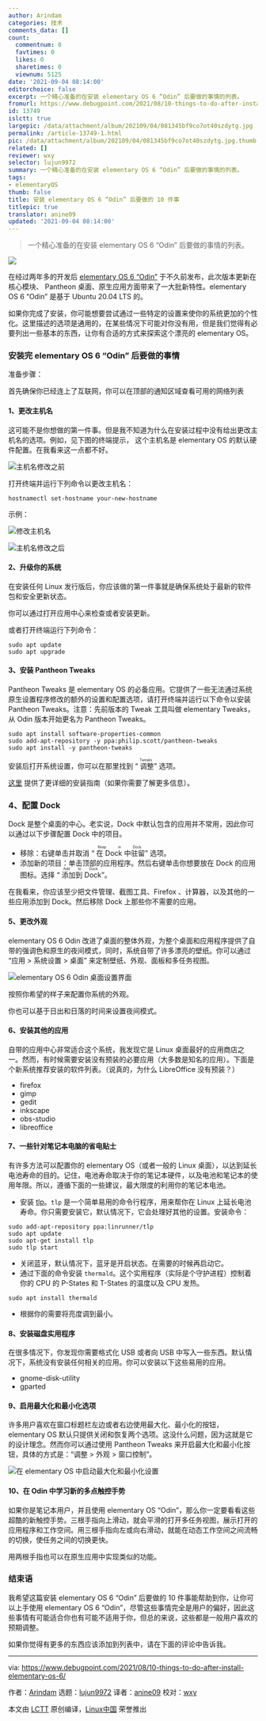 ```yaml
---
author: Arindam
categories: 技术
comments_data: []
count:
  commentnum: 0
  favtimes: 0
  likes: 0
  sharetimes: 0
  viewnum: 5125
date: '2021-09-04 08:14:00'
editorchoice: false
excerpt: 一个精心准备的在安装 elementary OS 6 “Odin” 后要做的事情的列表。
fromurl: https://www.debugpoint.com/2021/08/10-things-to-do-after-install-elementary-os-6/
id: 13749
islctt: true
largepic: /data/attachment/album/202109/04/081345bf9co7ot40szdytg.jpg
permalink: /article-13749-1.html
pic: /data/attachment/album/202109/04/081345bf9co7ot40szdytg.jpg.thumb.jpg
related: []
reviewer: wxy
selector: lujun9972
summary: 一个精心准备的在安装 elementary OS 6 “Odin” 后要做的事情的列表。
tags:
- elementaryOS
thumb: false
title: 安装 elementary OS 6 “Odin” 后要做的 10 件事
titlepic: true
translator: anine09
updated: '2021-09-04 08:14:00'
---
```



> 
> 一个精心准备的在安装 elementary OS 6 “Odin” 后要做的事情的列表。
> 
> 
> 


![](/data/attachment/album/202109/04/081345bf9co7ot40szdytg.jpg)


在经过两年多的开发后 [elementary OS 6 “Odin”](https://www.debugpoint.com/2021/08/elementary-os-6/) 于不久前发布，此次版本更新在核心模块、 Pantheon 桌面、原生应用方面带来了一大批新特性。elementary OS 6 “Odin” 是基于 Ubuntu 20.04 LTS 的。


如果你完成了安装，你可能想要尝试通过一些特定的设置来使你的系统更加的个性化。这里描述的选项是通用的，在某些情况下可能对你没有用，但是我们觉得有必要列出一些基本的东西，让你有合适的方式来探索这个漂亮的 elementary OS。


### 安装完 elementary OS 6 “Odin” 后要做的事情


准备步骤：


首先确保你已经连上了互联网，你可以在顶部的通知区域查看可用的网络列表


#### 1、更改主机名


这可能不是你想做的第一件事。但是我不知道为什么在安装过程中没有给出更改主机名的选项。例如，见下图的终端提示， 这个主机名是 elementary OS 的默认硬件配置。在我看来这一点都不好。


![主机名修改之前](/data/attachment/album/202109/04/081435psp2q2wzw2gw2gwz.jpg)


打开终端并运行下列命令以更改主机名：



```
hostnamectl set-hostname your-new-hostname

```

示例：


![修改主机名](/data/attachment/album/202109/04/081436uyaypxz5p95i3y34.jpg)


![主机名修改之后](/data/attachment/album/202109/04/081436xv7fv5o8kkqrfyrr.jpg)


#### 2、升级你的系统


在安装任何 Linux 发行版后，你应该做的第一件事就是确保系统处于最新的软件包和安全更新状态。


你可以通过打开应用中心来检查或者安装更新。


或者打开终端运行下列命令：



```
sudo apt update
sudo apt upgrade

```

#### 3、安装 Pantheon Tweaks


Pantheon Tweaks 是 elementary OS 的必备应用。它提供了一些无法通过系统原生设置程序修改的额外的设置和配置选项，请打开终端并运行以下命令以安装 Pantheon Tweaks。注意：先前版本的 Tweak 工具叫做 elementary Tweaks，从 Odin 版本开始更名为 Pantheon Tweaks。



```
sudo apt install software-properties-common
sudo add-apt-repository -y ppa:philip.scott/pantheon-tweaks
sudo apt install -y pantheon-tweaks

```

安装后打开系统设置，你可以在那里找到 “<ruby> 调整 <rt>  Tweaks </rt></ruby>” 选项。


[这里](https://www.debugpoint.com/2021/07/elementary-tweaks-install/) 提供了更详细的安装指南（如果你需要了解更多信息）。


### 4、配置 Dock


Dock 是整个桌面的中心。老实说，Dock 中默认包含的应用并不常用，因此你可以通过以下步骤配置 Dock 中的项目。


* 移除：右键单击并取消 “<ruby> 在 Dock 中驻留 <rt>  Keep in Dock </rt></ruby>” 选项。
* 添加新的项目：单击顶部的应用程序。然后右键单击你想要放在 Dock 的应用图标。选择 “<ruby> 添加到 Dock <rt>  Add to Dock </rt></ruby>”。


在我看来，你应该至少把文件管理、截图工具、Firefox 、计算器，以及其他的一些应用添加到 Dock。然后移除 Dock 上那些你不需要的应用。


#### 5、更改外观


elementary OS 6 Odin 改进了桌面的整体外观，为整个桌面和应用程序提供了自带的强调色和原生的夜间模式，同时，系统自带了许多漂亮的壁纸。你可以通过 “应用 > 系统设置 > 桌面” 来定制壁纸、外观、面板和多任务视图。


![elementary OS 6 Odin 桌面设置界面](/data/attachment/album/202109/04/081437r22ofczuftz93d2b.jpg)


按照你希望的样子来配置你系统的外观。


你也可以基于日出和日落的时间来设置夜间模式。


#### 6、安装其他的应用


自带的应用中心非常适合这个系统，我发现它是 Linux 桌面最好的应用商店之一。然而，有时候需要安装没有预装的必要应用（大多数是知名的应用）。下面是个新系统推荐安装的软件列表。（说真的，为什么 LibreOffice 没有预装？）


* firefox
* gimp
* gedit
* inkscape
* obs-studio
* libreoffice


#### 7、一些针对笔记本电脑的省电贴士


有许多方法可以配置你的 elementary OS（或者一般的 Linux 桌面），以达到延长电池寿命的目的。记住，电池寿命取决于你的笔记本硬件，以及电池和笔记本的使用年限。所以，遵循下面的一些建议，最大限度的利用你的笔记本电池。


* 安装 [tlp](https://linrunner.de/tlp/)。`tlp` 是一个简单易用的命令行程序，用来帮你在 Linux 上延长电池寿命。你只需要安装它，默认情况下，它会处理好其他的设置。安装命令：



```
sudo add-apt-repository ppa:linrunner/tlp
sudo apt update
sudo apt-get install tlp
sudo tlp start

```
* 关闭蓝牙，默认情况下，蓝牙是开启状态。在需要的时候再启动它。
* 通过下面的命令安装 `thermald`。这个实用程序（实际是个守护进程）控制着你的 CPU 的 P-States 和 T-States 的温度以及 CPU 发热。



```
sudo apt install thermald

```
* 根据你的需要将亮度调到最小。


#### 8、安装磁盘实用程序


在很多情况下，你发现你需要格式化 USB 或者向 USB 中写入一些东西。默认情况下，系统没有安装任何相关的应用。你可以安装以下这些易用的应用。


* gnome-disk-utility
* gparted


#### 9、启用最大化和最小化选项


许多用户喜欢在窗口标题栏左边或者右边使用最大化、最小化的按钮，elementary OS 默认只提供关闭和恢复两个选项。这没什么问题，因为这就是它的设计理念。然而你可以通过使用 Pantheon Tweaks 来开启最大化和最小化按钮，具体的方式是：“调整 > 外观 > 窗口控制”。


![在 elementary OS 中启动最大化和最小化设置](/data/attachment/album/202109/04/081437z3y7prprkgkgrjoy.png)


#### 10、在 Odin 中学习新的多点触控手势


如果你是笔记本用户，并且使用 elementary OS “Odin”，那么你一定要看看这些超酷的新触控手势。三根手指向上滑动，就会平滑的打开多任务视图，展示打开的应用程序和工作空间。用三根手指向左或向右滑动，就能在动态工作空间之间流畅的切换，使任务之间的切换更快。


用两根手指也可以在原生应用中实现类似的功能。


### 结束语


我希望这篇安装 elementary OS 6 “Odin” 后要做的 10 件事能帮助到你，让你可以上手使用 elementary OS 6 “Odin”，尽管这些事情完全是用户的偏好，因此这些事情有可能适合你也有可能不适用于你，但总的来说，这些都是一般用户喜欢的预期调整。


如果你觉得有更多的东西应该添加到列表中，请在下面的评论中告诉我。




---


via: <https://www.debugpoint.com/2021/08/10-things-to-do-after-install-elementary-os-6/>


作者：[Arindam](https://www.debugpoint.com/author/admin1/) 选题：[lujun9972](https://github.com/lujun9972) 译者：[anine09](https://github.com/anine09) 校对：[wxy](https://github.com/wxy)


本文由 [LCTT](https://github.com/LCTT/TranslateProject) 原创编译，[Linux中国](https://linux.cn/) 荣誉推出